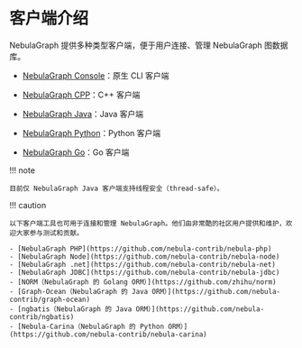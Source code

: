 # 客户端介绍

NebulaGraph 提供多种类型客户端，便于用户连接、管理 NebulaGraph 图数据库。

- [NebulaGraph Console](../nebula-console.md)：原生 CLI 客户端

- [NebulaGraph CPP](3.nebula-cpp-client.md)：C++ 客户端

- [NebulaGraph Java](4.nebula-java-client.md)：Java 客户端

- [NebulaGraph Python](5.nebula-python-client.md)：Python 客户端

- [NebulaGraph Go](6.nebula-go-client.md)：Go 客户端

!!! note

    目前仅 NebulaGraph Java 客户端支持线程安全（thread-safe）。

!!! caution

    以下客户端工具也可用于连接和管理 NebulaGraph。他们由非常酷的社区用户提供和维护，欢迎大家参与测试和贡献。
    
    - [NebulaGraph PHP](https://github.com/nebula-contrib/nebula-php) 
    - [NebulaGraph Node](https://github.com/nebula-contrib/nebula-node)
    - [NebulaGraph .net](https://github.com/nebula-contrib/nebula-net)
    - [NebulaGraph JDBC](https://github.com/nebula-contrib/nebula-jdbc)
    - [NORM（NebulaGraph 的 Golang ORM）](https://github.com/zhihu/norm)
    - [Graph-Ocean（NebulaGraph 的 Java ORM）](https://github.com/nebula-contrib/graph-ocean)
    - [ngbatis（NebulaGraph 的 Java ORM）](https://github.com/nebula-contrib/ngbatis)
    - [Nebula-Carina（NebulaGraph 的 Python ORM）](https://github.com/nebula-contrib/nebula-carina)

